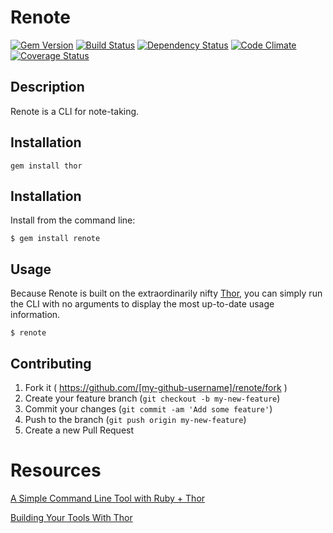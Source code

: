 Renote
======

[![Gem Version](http://img.shields.io/gem/v/renote.svg)][gem]
[![Build Status](http://img.shields.io/travis/outrightmental/renote.svg)][travis]
[![Dependency Status](http://img.shields.io/gemnasium/outrightmental/renote.svg)][gemnasium]
[![Code Climate](http://img.shields.io/codeclimate/github/outrightmental/renote.svg)][codeclimate]
[![Coverage Status](http://img.shields.io/coveralls/outrightmental/renote.svg)][coveralls]

[gem]: https://rubygems.org/gems/renote
[travis]: http://travis-ci.org/outrightmental/renote
[gemnasium]: https://gemnasium.com/outrightmental/renote
[codeclimate]: https://codeclimate.com/github/outrightmental/renote
[coveralls]: https://coveralls.io/r/outrightmental/renote

Description
-----------
Renote is a CLI for note-taking.

Installation
------------
    gem install thor
  
## Installation

Install from the command line:

    $ gem install renote

## Usage

Because Renote is built on the extraordinarily nifty [Thor](https://github.com/erikhuda/thor), you can simply run the CLI with no arguments to display the most up-to-date usage information.

    $ renote

## Contributing

1. Fork it ( https://github.com/[my-github-username]/renote/fork )
2. Create your feature branch (`git checkout -b my-new-feature`)
3. Commit your changes (`git commit -am 'Add some feature'`)
4. Push to the branch (`git push origin my-new-feature`)
5. Create a new Pull Request

# Resources

[A Simple Command Line Tool with Ruby + Thor](http://www.michaelrigart.be/en/blog/a-simple-ruby-command-line-tool.html)

[Building Your Tools With Thor](http://blog.paracode.com/2012/05/17/building-your-tools-with-thor/)
